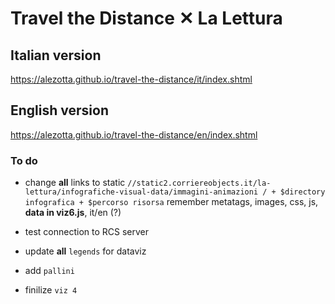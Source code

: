 # Travel the Distance ✕ La Lettura
## Italian version
https://alezotta.github.io/travel-the-distance/it/index.shtml
## English version
https://alezotta.github.io/travel-the-distance/en/index.shtml

### To do
* change **all** links to static `//static2.corriereobjects.it/la-lettura/infografiche-visual-data/immagini-animazioni
 / + $directory infografica + $percorso risorsa` remember metatags, images, css, js, **data in viz6.js**, it/en (?)
* test connection to RCS server

* update **all** `legends` for dataviz
* add `pallini`
* finilize `viz 4`